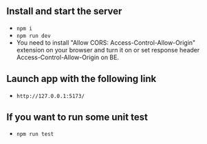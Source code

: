 ## Install and start the server

- `npm i`
- `npm run dev`
- You need to install "Allow CORS: Access-Control-Allow-Origin" extension on your browser and turn it on or set response header Access-Control-Allow-Origin on BE.

## Launch app with the following link

- `http://127.0.0.1:5173/`

## If you want to run some unit test

- `npm run test`
